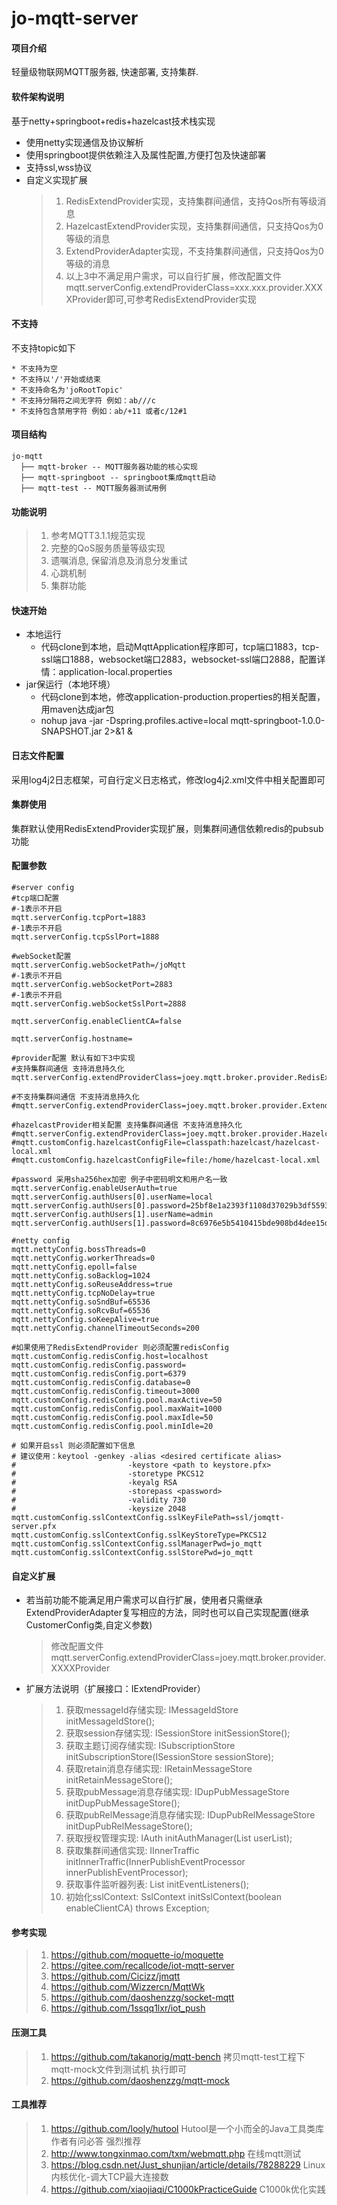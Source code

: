 # jo-mqtt-server

#### 项目介绍
轻量级物联网MQTT服务器, 快速部署, 支持集群.

#### 软件架构说明
基于netty+springboot+redis+hazelcast技术栈实现
- 使用netty实现通信及协议解析
- 使用springboot提供依赖注入及属性配置,方便打包及快速部署
- 支持ssl,wss协议
- 自定义实现扩展
    >1. RedisExtendProvider实现，支持集群间通信，支持Qos所有等级消息
    >2. HazelcastExtendProvider实现，支持集群间通信，只支持Qos为0等级的消息
    >3. ExtendProviderAdapter实现，不支持集群间通信，只支持Qos为0等级的消息
    >4. 以上3中不满足用户需求，可以自行扩展，修改配置文件mqtt.serverConfig.extendProviderClass=xxx.xxx.provider.XXXXProvider即可,可参考RedisExtendProvider实现

#### 不支持
不支持topic如下
```
* 不支持为空
* 不支持以'/'开始或结束
* 不支持命名为'joRootTopic'
* 不支持分隔符之间无字符 例如：ab///c
* 不支持包含禁用字符 例如：ab/+11 或者c/12#1
```
#### 项目结构
```
jo-mqtt
  ├── mqtt-broker -- MQTT服务器功能的核心实现
  ├── mqtt-springboot -- springboot集成mqtt启动
  ├── mqtt-test -- MQTT服务器测试用例
```

#### 功能说明
>1. 参考MQTT3.1.1规范实现
>2. 完整的QoS服务质量等级实现
>3. 遗嘱消息, 保留消息及消息分发重试
>4. 心跳机制
>5. 集群功能

#### 快速开始
- 本地运行
  - 代码clone到本地，启动MqttApplication程序即可，tcp端口1883，tcp-ssl端口1888，websocket端口2883，websocket-ssl端口2888，配置详情：application-local.properties
- jar保运行（本地环境）
  - 代码clone到本地，修改application-production.properties的相关配置，用maven达成jar包
  - nohup java -jar -Dspring.profiles.active=local mqtt-springboot-1.0.0-SNAPSHOT.jar 2>&1 &

#### 日志文件配置
采用log4j2日志框架，可自行定义日志格式，修改log4j2.xml文件中相关配置即可

#### 集群使用
集群默认使用RedisExtendProvider实现扩展，则集群间通信依赖redis的pubsub功能

#### 配置参数
```
#server config
#tcp端口配置
#-1表示不开启
mqtt.serverConfig.tcpPort=1883
#-1表示不开启
mqtt.serverConfig.tcpSslPort=1888

#webSocket配置
mqtt.serverConfig.webSocketPath=/joMqtt
#-1表示不开启
mqtt.serverConfig.webSocketPort=2883
#-1表示不开启
mqtt.serverConfig.webSocketSslPort=2888

mqtt.serverConfig.enableClientCA=false

mqtt.serverConfig.hostname=

#provider配置 默认有如下3中实现
#支持集群间通信 支持消息持久化
mqtt.serverConfig.extendProviderClass=joey.mqtt.broker.provider.RedisExtendProvider

#不支持集群间通信 不支持消息持久化
#mqtt.serverConfig.extendProviderClass=joey.mqtt.broker.provider.ExtendProviderAdapter

#hazelcastProvider相关配置 支持集群间通信 不支持消息持久化
#mqtt.serverConfig.extendProviderClass=joey.mqtt.broker.provider.HazelcastExtendProvider
#mqtt.customConfig.hazelcastConfigFile=classpath:hazelcast/hazelcast-local.xml
#mqtt.customConfig.hazelcastConfigFile=file:/home/hazelcast-local.xml

#password 采用sha256hex加密 例子中密码明文和用户名一致
mqtt.serverConfig.enableUserAuth=true
mqtt.serverConfig.authUsers[0].userName=local
mqtt.serverConfig.authUsers[0].password=25bf8e1a2393f1108d37029b3df5593236c755742ec93465bbafa9b290bddcf6
mqtt.serverConfig.authUsers[1].userName=admin
mqtt.serverConfig.authUsers[1].password=8c6976e5b5410415bde908bd4dee15dfb167a9c873fc4bb8a81f6f2ab448a918

#netty config
mqtt.nettyConfig.bossThreads=0
mqtt.nettyConfig.workerThreads=0
mqtt.nettyConfig.epoll=false
mqtt.nettyConfig.soBacklog=1024
mqtt.nettyConfig.soReuseAddress=true
mqtt.nettyConfig.tcpNoDelay=true
mqtt.nettyConfig.soSndBuf=65536
mqtt.nettyConfig.soRcvBuf=65536
mqtt.nettyConfig.soKeepAlive=true
mqtt.nettyConfig.channelTimeoutSeconds=200

#如果使用了RedisExtendProvider 则必须配置redisConfig
mqtt.customConfig.redisConfig.host=localhost
mqtt.customConfig.redisConfig.password=
mqtt.customConfig.redisConfig.port=6379
mqtt.customConfig.redisConfig.database=0
mqtt.customConfig.redisConfig.timeout=3000
mqtt.customConfig.redisConfig.pool.maxActive=50
mqtt.customConfig.redisConfig.pool.maxWait=1000
mqtt.customConfig.redisConfig.pool.maxIdle=50
mqtt.customConfig.redisConfig.pool.minIdle=20

# 如果开启ssl 则必须配置如下信息
# 建议使用：keytool -genkey -alias <desired certificate alias>
#                         -keystore <path to keystore.pfx>
#                         -storetype PKCS12
#                         -keyalg RSA
#                         -storepass <password>
#                         -validity 730
#                         -keysize 2048
mqtt.customConfig.sslContextConfig.sslKeyFilePath=ssl/jomqtt-server.pfx
mqtt.customConfig.sslContextConfig.sslKeyStoreType=PKCS12
mqtt.customConfig.sslContextConfig.sslManagerPwd=jo_mqtt
mqtt.customConfig.sslContextConfig.sslStorePwd=jo_mqtt
```

#### 自定义扩展
- 若当前功能不能满足用户需求可以自行扩展，使用者只需继承ExtendProviderAdapter复写相应的方法，同时也可以自己实现配置(继承CustomerConfig类,自定义参数)
  > 修改配置文件mqtt.serverConfig.extendProviderClass=joey.mqtt.broker.provider.XXXXProvider
- 扩展方法说明（扩展接口：IExtendProvider）
  >1. 获取messageId存储实现: IMessageIdStore initMessageIdStore();
  >2. 获取session存储实现: ISessionStore initSessionStore();
  >3. 获取主题订阅存储实现: ISubscriptionStore initSubscriptionStore(ISessionStore sessionStore);
  >4. 获取retain消息存储实现: IRetainMessageStore initRetainMessageStore();
  >5. 获取pubMessage消息存储实现: IDupPubMessageStore initDupPubMessageStore();
  >6. 获取pubRelMessage消息存储实现: IDupPubRelMessageStore initDupPubRelMessageStore();
  >7. 获取授权管理实现: IAuth initAuthManager(List<AuthUser> userList);
  >8. 获取集群间通信实现: IInnerTraffic initInnerTraffic(InnerPublishEventProcessor innerPublishEventProcessor);
  >9. 获取事件监听器列表: List<IEventListener> initEventListeners();
  >10. 初始化sslContext: SslContext initSslContext(boolean enableClientCA) throws Exception;
  
#### 参考实现
>1. https://github.com/moquette-io/moquette
>2. https://gitee.com/recallcode/iot-mqtt-server
>3. https://github.com/Cicizz/jmqtt
>4. https://github.com/Wizzercn/MqttWk
>5. https://github.com/daoshenzzg/socket-mqtt
>6. https://github.com/1ssqq1lxr/iot_push

#### 压测工具
>1. https://github.com/takanorig/mqtt-bench 拷贝mqtt-test工程下mqtt-mock文件到测试机 执行即可
>2. https://github.com/daoshenzzg/mqtt-mock

#### 工具推荐
>1. https://github.com/looly/hutool Hutool是一个小而全的Java工具类库 作者有问必答 强烈推荐
>2. http://www.tongxinmao.com/txm/webmqtt.php 在线mqtt测试
>3. https://blog.csdn.net/Just_shunjian/article/details/78288229 Linux 内核优化-调大TCP最大连接数
>4. https://github.com/xiaojiaqi/C1000kPracticeGuide C1000k优化实践
